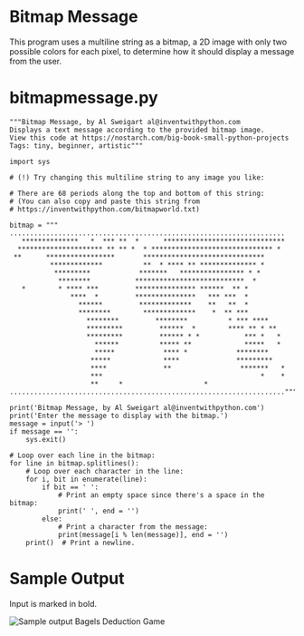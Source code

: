 
Bitmap Message
========================================================
This program uses a multiline string as a bitmap, a 2D image with only two possible 
colors for each pixel, to determine how it should display a message from the user.

bitmapmessage.py
========================================================
```Python3
"""Bitmap Message, by Al Sweigart al@inventwithpython.com
Displays a text message according to the provided bitmap image.
View this code at https://nostarch.com/big-book-small-python-projects
Tags: tiny, beginner, artistic"""

import sys

# (!) Try changing this multiline string to any image you like:

# There are 68 periods along the top and bottom of this string:
# (You can also copy and paste this string from
# https://inventwithpython.com/bitmapworld.txt)

bitmap = """
....................................................................
   **************   *  *** **  *      ******************************
  ********************* ** ** *  * ****************************** *
 **      *****************       ******************************
          *************          **  * **** ** ************** *
           *********            *******   **************** * *
            ********           ***************************  *
   *        * **** ***         *************** ******  ** *
               ****  *         ***************   *** ***  *
                 ******         *************    **   **  *
                 ********        *************    *  ** ***
                   ********         ********          * *** ****
                   *********         ******  *        **** ** * **
                   *********         ****** * *           *** *   *
                     ******          ***** **             *****   *
                     *****            **** *            ********
                    *****             ****              *********
                    ****              **                 *******   *
                    ***                                       *    *
                    **     *                    *
...................................................................."""

print('Bitmap Message, by Al Sweigart al@inventwithpython.com')
print('Enter the message to display with the bitmap.')
message = input('> ')
if message == '':
    sys.exit()

# Loop over each line in the bitmap:
for line in bitmap.splitlines():
    # Loop over each character in the line:
    for i, bit in enumerate(line):
        if bit == ' ':
            # Print an empty space since there's a space in the bitmap:
            print(' ', end = '')
        else:
            # Print a character from the message:
            print(message[i % len(message)], end = '')
    print()  # Print a newline. 

```


Sample Output
========================================================
Input is marked in bold.

![Sample output Bagels Deduction Game](https://github.com/nihathalici/The-Big-Book-of-Small-Python-Projects/blob/main/C03-Project-3-Bitmap-Message/bitmapmessage_sample_screenshot.PNG)
